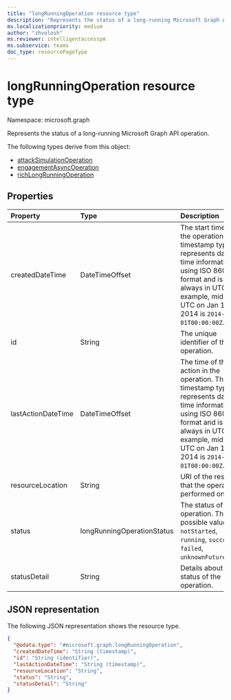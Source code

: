```yaml
---
title: "longRunningOperation resource type"
description: "Represents the status of a long-running Microsoft Graph API operation."
ms.localizationpriority: medium
author: "zhvolosh"
ms.reviewer: intelligentaccesspm
ms.subservice: teams
doc_type: resourcePageType
---
```


# longRunningOperation resource type

Namespace: microsoft.graph

Represents the status of a long-running Microsoft Graph API operation.

The following types derive from this object:
- [attackSimulationOperation](../resources/attacksimulationoperation.md)
- [engagementAsyncOperation](../resources/engagementasyncoperation.md)
- [richLongRunningOperation](richlongrunningoperation.md)

## Properties
|Property|Type|Description|
|:---|:---|:---|
|createdDateTime|DateTimeOffset|The start time of the operation. The timestamp type represents date and time information using ISO 8601 format and is always in UTC. For example, midnight UTC on Jan 1, 2014 is `2014-01-01T00:00:00Z`.|
|id|String|The unique identifier of the operation. |
|lastActionDateTime|DateTimeOffset|The time of the last action in the operation. The timestamp type represents date and time information using ISO 8601 format and is always in UTC. For example, midnight UTC on Jan 1, 2014 is `2014-01-01T00:00:00Z`.|
|resourceLocation|String| URI of the resource that the operation is performed on. |
|status|longRunningOperationStatus|The status of the operation. The possible values are: `notStarted`, `running`, `succeeded`, `failed`, `unknownFutureValue`.|
|statusDetail|String|Details about the status of the operation.|

## JSON representation

The following JSON representation shows the resource type.

<!-- {
  "blockType": "resource",
  "keyProperty": "id",
  "@odata.type": "microsoft.graph.longRunningOperation",
  "baseType": "microsoft.graph.entity",
  "openType": false
}
-->
``` json
{
  "@odata.type": "#microsoft.graph.longRunningOperation",
  "createdDateTime": "String (timestamp)",
  "id": "String (identifier)",
  "lastActionDateTime": "String (timestamp)",
  "resourceLocation": "String",
  "status": "String",
  "statusDetail": "String"
}
```

<!-- uuid: 13fa92b1-3b41-498b-aab1-f943464a124f
2018-03-30 10:29:30 UTC -->
<!-- {
  "type": "#page.annotation",
  "description": "operation resource",
  "keywords": "",
  "section": "documentation",
  "tocPath": ""
}-->

